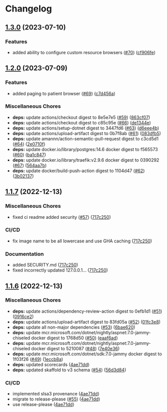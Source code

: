 # Changelog

## [1.3.0](https://github.com/chgl/magniFHIR/compare/v1.2.0...v1.3.0) (2023-07-10)


### Features

* added ability to configure custom resource browsers  ([#70](https://github.com/chgl/magniFHIR/issues/70)) ([cf906fe](https://github.com/chgl/magniFHIR/commit/cf906fee71b6a58b7ea0f5da43cd315ddc2b2fa1))

## [1.2.0](https://github.com/chgl/magniFHIR/compare/v1.1.7...v1.2.0) (2023-07-09)


### Features

* added paging to patient browser ([#69](https://github.com/chgl/magniFHIR/issues/69)) ([c7d456a](https://github.com/chgl/magniFHIR/commit/c7d456a44b662222123741fed025b96da782ad83))


### Miscellaneous Chores

* **deps:** update actions/checkout digest to 8e5e7e5 ([#59](https://github.com/chgl/magniFHIR/issues/59)) ([863cf07](https://github.com/chgl/magniFHIR/commit/863cf073f7bbebc3d765de416f8b251c15cfc274))
* **deps:** update actions/checkout digest to c85c95e ([#66](https://github.com/chgl/magniFHIR/issues/66)) ([de1344e](https://github.com/chgl/magniFHIR/commit/de1344edbddc7f690120abe677a553d746b8b7bc))
* **deps:** update actions/setup-dotnet digest to 3447fd6 ([#63](https://github.com/chgl/magniFHIR/issues/63)) ([d6eee4b](https://github.com/chgl/magniFHIR/commit/d6eee4b1847e0ee59c923c00b4981923f013665b))
* **deps:** update actions/upload-artifact digest to 0b7f8ab ([#61](https://github.com/chgl/magniFHIR/issues/61)) ([083dfb5](https://github.com/chgl/magniFHIR/commit/083dfb565aaefd20543c60a1b4e3e6db14b5712f))
* **deps:** update amannn/action-semantic-pull-request digest to c3cd5d1 ([#64](https://github.com/chgl/magniFHIR/issues/64)) ([2e0710f](https://github.com/chgl/magniFHIR/commit/2e0710f1bb27ea43f89f8fe77c4987c67b9aa0d7))
* **deps:** update docker.io/library/postgres:14.6 docker digest to f565573 ([#60](https://github.com/chgl/magniFHIR/issues/60)) ([ba1c847](https://github.com/chgl/magniFHIR/commit/ba1c847a5f908452a5b105cfbb8093f7e3a7304c))
* **deps:** update docker.io/library/traefik:v2.9.6 docker digest to 0390292 ([#67](https://github.com/chgl/magniFHIR/issues/67)) ([564aa7b](https://github.com/chgl/magniFHIR/commit/564aa7b3e0b3b3293f2a12432d4111609e01f8d5))
* **deps:** update docker/build-push-action digest to 1104d47 ([#62](https://github.com/chgl/magniFHIR/issues/62)) ([3b02137](https://github.com/chgl/magniFHIR/commit/3b0213761de4a9b450a539be8c9fb136e7e82405))

## [1.1.7](https://github.com/chgl/magniFHIR/compare/v1.1.6...v1.1.7) (2022-12-13)

### Miscellaneous Chores

- fixed ci readme added security ([#57](https://github.com/chgl/magniFHIR/issues/57)) ([717c250](https://github.com/chgl/magniFHIR/commit/717c2507eca76916a73e62b3fc369474063f6209))

### CI/CD

- fix image name to be all lowercase and use GHA caching ([717c250](https://github.com/chgl/magniFHIR/commit/717c2507eca76916a73e62b3fc369474063f6209))

### Documentation

- added SECURITY.md ([717c250](https://github.com/chgl/magniFHIR/commit/717c2507eca76916a73e62b3fc369474063f6209))
- fixed incorrectly updated 127.0.0.1... ([717c250](https://github.com/chgl/magniFHIR/commit/717c2507eca76916a73e62b3fc369474063f6209))

## [1.1.6](https://github.com/chgl/magniFHIR/compare/v1.1.5...v1.1.6) (2022-12-13)

### Miscellaneous Chores

- **deps:** update actions/dependency-review-action digest to 0efb1d1 ([#51](https://github.com/chgl/magniFHIR/issues/51)) ([0916ce2](https://github.com/chgl/magniFHIR/commit/0916ce29837c1d16e6968f12f83268787b16e97e))
- **deps:** update actions/upload-artifact digest to 83fd05a ([#52](https://github.com/chgl/magniFHIR/issues/52)) ([01fc3e8](https://github.com/chgl/magniFHIR/commit/01fc3e86342497f05307c932940e39cf4d419b49))
- **deps:** update all non-major dependencies ([#53](https://github.com/chgl/magniFHIR/issues/53)) ([6bae620](https://github.com/chgl/magniFHIR/commit/6bae620d6870b66b19abcc2942cd589bfc0dda20))
- **deps:** update mcr.microsoft.com/dotnet/nightly/aspnet:7.0-jammy-chiseled docker digest to 1768d50 ([#50](https://github.com/chgl/magniFHIR/issues/50)) ([eaaf6ad](https://github.com/chgl/magniFHIR/commit/eaaf6adc8ad86832136cac89c3fccf0254be16e5))
- **deps:** update mcr.microsoft.com/dotnet/nightly/aspnet:7.0-jammy-chiseled docker digest to 5210087 ([#48](https://github.com/chgl/magniFHIR/issues/48)) ([7e40e36](https://github.com/chgl/magniFHIR/commit/7e40e364dbd1a78c939871c31189c942fe91683a))
- **deps:** update mcr.microsoft.com/dotnet/sdk:7.0-jammy docker digest to 1f03f26 ([#49](https://github.com/chgl/magniFHIR/issues/49)) ([1eccb8a](https://github.com/chgl/magniFHIR/commit/1eccb8a5fedf651441b502f7ce99b46df1f82de1))
- **deps:** updated scorecards ([4ae71dd](https://github.com/chgl/magniFHIR/commit/4ae71dd2360a369009d368abcf1e66d7c709a940))
- **deps:** updated skaffold to v3 schema ([#54](https://github.com/chgl/magniFHIR/issues/54)) ([56d3d84](https://github.com/chgl/magniFHIR/commit/56d3d84b8ba8a1f6498d567b88c3ae171a47b006))

### CI/CD

- implemented slsa3 provenance ([4ae71dd](https://github.com/chgl/magniFHIR/commit/4ae71dd2360a369009d368abcf1e66d7c709a940))
- migrate to release-please ([#55](https://github.com/chgl/magniFHIR/issues/55)) ([4ae71dd](https://github.com/chgl/magniFHIR/commit/4ae71dd2360a369009d368abcf1e66d7c709a940))
- use release-please ([4ae71dd](https://github.com/chgl/magniFHIR/commit/4ae71dd2360a369009d368abcf1e66d7c709a940))

